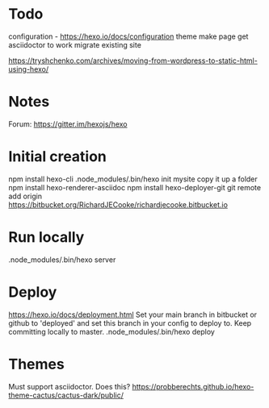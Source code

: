 # Todo
configuration - https://hexo.io/docs/configuration
theme
make page
get asciidoctor to work
migrate existing site

https://tryshchenko.com/archives/moving-from-wordpress-to-static-html-using-hexo/

# Notes
Forum: https://gitter.im/hexojs/hexo

# Initial creation
npm install hexo-cli
.node_modules/.bin/hexo init mysite
copy it up a folder
npm install hexo-renderer-asciidoc
npm install hexo-deployer-git
git remote add origin https://bitbucket.org/RichardJECooke/richardjecooke.bitbucket.io

# Run locally
.node_modules/.bin/hexo server

# Deploy
https://hexo.io/docs/deployment.html
Set your main branch in bitbucket or github to 'deployed' and set this branch in your config to deploy to.
Keep committing locally to master.
.node_modules/.bin/hexo deploy

# Themes
Must support asciidoctor.
Does this? https://probberechts.github.io/hexo-theme-cactus/cactus-dark/public/